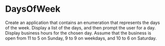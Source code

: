# DaysOfWeek
Create an application that contains an enumeration that represents the days of the week.  Display a list of the days, and then prompt the user for a day. Display business hours for the chosen day. Assume that the business is open from 11 to 5 on Sunday, 9 to 9 on weekdays, and 10 to 6 on Saturday.
